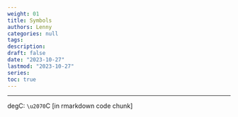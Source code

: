 ```yaml
---
weight: 01
title: Symbols
authors: Lenny
categories: null
tags: 
description: 
draft: false
date: "2023-10-27"
lastmod: "2023-10-27"
series:
toc: true
---
```



<!--more-->
---

degC: `\u2070`C [in rmarkdown code chunk]